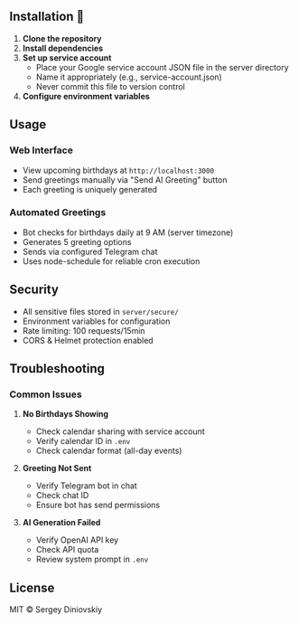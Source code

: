 ## Installation 🚀

1. **Clone the repository**
2. **Install dependencies**
3. **Set up service account**
   - Place your Google service account JSON file in the server directory
   - Name it appropriately (e.g., service-account.json)
   - Never commit this file to version control
3. **Configure environment variables** 

## Usage

### Web Interface
- View upcoming birthdays at `http://localhost:3000`
- Send greetings manually via "Send AI Greeting" button
- Each greeting is uniquely generated

### Automated Greetings
- Bot checks for birthdays daily at 9 AM (server timezone)
- Generates 5 greeting options
- Sends via configured Telegram chat
- Uses node-schedule for reliable cron execution

## Security
- All sensitive files stored in `server/secure/`
- Environment variables for configuration
- Rate limiting: 100 requests/15min
- CORS & Helmet protection enabled

## Troubleshooting

### Common Issues
1. **No Birthdays Showing**
   - Check calendar sharing with service account
   - Verify calendar ID in `.env`
   - Check calendar format (all-day events)

2. **Greeting Not Sent**
   - Verify Telegram bot in chat
   - Check chat ID
   - Ensure bot has send permissions

3. **AI Generation Failed**
   - Verify OpenAI API key
   - Check API quota
   - Review system prompt in `.env`

## License
MIT © Sergey Diniovskiy